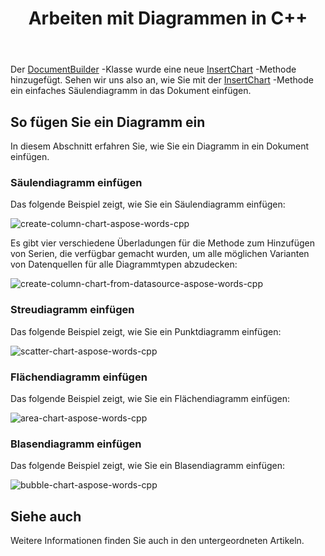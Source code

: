 ﻿---
title: Arbeiten mit Diagrammen in C++
second_title: Aspose.Words für C++
articleTitle: Arbeiten mit Diagrammen
linktitle: Arbeiten mit Diagrammen
description: "Einführung in die Diagrammfunktion, Erstellen und Bearbeiten von Diagrammen mit C++."
type: docs
weight: 310
url: /de/cpp/working-with-charts/
---

Der [DocumentBuilder](https://reference.aspose.com/words/cpp/aspose.words/documentbuilder/) -Klasse wurde eine neue [InsertChart](https://reference.aspose.com/words/cpp/aspose.words/documentbuilder/insertchart/) -Methode hinzugefügt. Sehen wir uns also an, wie Sie mit der [InsertChart](https://reference.aspose.com/words/cpp/aspose.words/documentbuilder/insertchart/) -Methode ein einfaches Säulendiagramm in das Dokument einfügen.

## So fügen Sie ein Diagramm ein

In diesem Abschnitt erfahren Sie, wie Sie ein Diagramm in ein Dokument einfügen.

### Säulendiagramm einfügen

Das folgende Beispiel zeigt, wie Sie ein Säulendiagramm einfügen:

![create-column-chart-aspose-words-cpp](working-with-charts-1.png)

Es gibt vier verschiedene Überladungen für die Methode zum Hinzufügen von Serien, die verfügbar gemacht wurden, um alle möglichen Varianten von Datenquellen für alle Diagrammtypen abzudecken:

![create-column-chart-from-datasource-aspose-words-cpp](working-with-charts-2.png)

### Streudiagramm einfügen

Das folgende Beispiel zeigt, wie Sie ein Punktdiagramm einfügen:

![scatter-chart-aspose-words-cpp](working-with-charts-3.png)

### Flächendiagramm einfügen

Das folgende Beispiel zeigt, wie Sie ein Flächendiagramm einfügen:

![area-chart-aspose-words-cpp](working-with-charts-4.png)

### Blasendiagramm einfügen

Das folgende Beispiel zeigt, wie Sie ein Blasendiagramm einfügen:

![bubble-chart-aspose-words-cpp](working-with-charts-5.png)

## Siehe auch

Weitere Informationen finden Sie auch in den untergeordneten Artikeln.